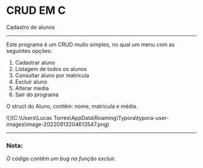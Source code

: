 # CRUD EM C

Cadastro de alunos

------

Este programa é um CRUD muito simples, no qual um menu com as seguintes opções:

1. Cadastrar aluno
2. Listagem de todos os alunos
3. Consultar aluno por matrícula
4. Excluir aluno
5. Alterar media 
6. Sair do programa

O struct do Aluno, contêm: nome, matricula e média.

![](C:\Users\Lucas Torres\AppData\Roaming\Typora\typora-user-images\image-20220913204613547.png)

------

### Nota:

*O código contêm um bug na função excluir.*